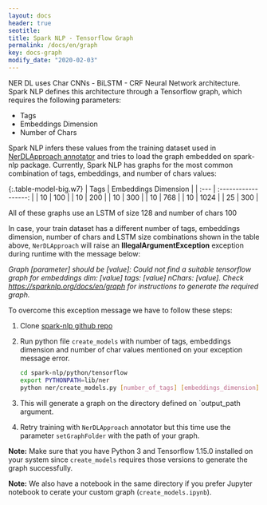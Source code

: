 ```yaml
---
layout: docs
header: true
seotitle:
title: Spark NLP - Tensorflow Graph
permalink: /docs/en/graph
key: docs-graph
modify_date: "2020-02-03"
---
```


NER DL uses Char CNNs - BiLSTM - CRF Neural Network architecture. Spark NLP defines this architecture through a Tensorflow graph, which requires the following parameters:

- Tags
- Embeddings Dimension
- Number of Chars

Spark NLP infers these values from the training dataset used in [NerDLApproach annotator](annotators.md#ner-dl) and tries to load the graph embedded on spark-nlp package.
Currently, Spark NLP has graphs for the most common combination of tags, embeddings, and number of chars values:

{:.table-model-big.w7}
| Tags | Embeddings Dimension |
| :--- | :------------------: |
|  10  |       100            |
|  10  |       200            |
|  10  |       300            |
|  10  |       768            |
|  10  |       1024           |
|  25  |       300            |

All of these graphs use an LSTM of size 128 and number of chars 100

In case, your train dataset has a different number of tags, embeddings dimension, number of chars and LSTM size combinations shown in the table above, `NerDLApproach` will raise an **IllegalArgumentException** exception during runtime with the message below:

*Graph [parameter] should be [value]: Could not find a suitable tensorflow graph for embeddings dim: [value] tags: [value] nChars: [value]. Check https://sparknlp.org/docs/en/graph for instructions to generate the required graph.*

To overcome this exception message we have to follow these steps:

1. Clone [spark-nlp github repo](https://github.com/JohnSnowLabs/spark-nlp)

2. Run python file `create_models` with number of tags, embeddings dimension and number of char values mentioned on your exception message error.

    ```bash
    cd spark-nlp/python/tensorflow
    export PYTHONPATH=lib/ner
    python ner/create_models.py [number_of_tags] [embeddings_dimension] [number_of_chars] [output_path]
    ```

3. This will generate a graph on the directory defined on `output_path argument.

4. Retry training with `NerDLApproach` annotator but this time use the parameter `setGraphFolder` with the path of your graph.

**Note:**  Make sure that you have Python 3 and Tensorflow 1.15.0 installed on your system since `create_models` requires those versions to generate the graph successfully.

**Note:**  We also have a notebook in the same directory if you prefer Jupyter notebook to cerate your custom graph (`create_models.ipynb`).
